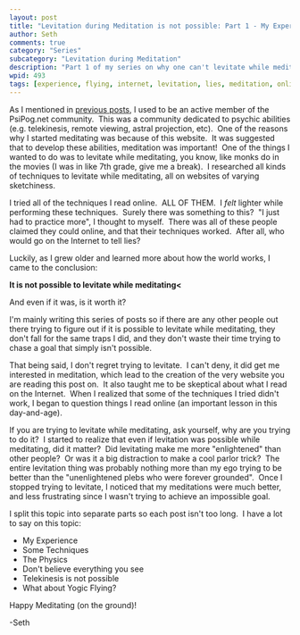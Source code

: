 ```yaml
---
layout: post
title: "Levitation during Meditation is not possible: Part 1 - My Experience"
author: Seth
comments: true
category: "Series"
subcategory: "Levitation during Meditation"
description: "Part 1 of my series on why one can't levitate while meditating."
wpid: 493
tags: [experience, flying, internet, levitation, lies, meditation, online, psipog, psychic, series, skeptic, telekinesis, yogic]
---
```


As I mentioned in [previous posts](/posts/about-meditation/meditation-techniques/motionless-meditation/), I used to be an active member of the PsiPog.net community.  This was a community dedicated to psychic abilities (e.g. telekinesis, remote viewing, astral projection, etc).  One of the reasons why I started meditating was because of this website.  It was suggested that to develop these abilities, meditation was important!  One of the things I wanted to do was to levitate while meditating, you know, like monks do in the movies (I was in like 7th grade, give me a break).  I researched all kinds of techniques to levitate while meditating, all on websites of varying sketchiness.

I tried all of the techniques I read online.  ALL OF THEM.  I *felt* lighter while performing these techniques.  Surely there was something to this?  "I just had to practice more", I thought to myself.  There was all of these people claimed they could online, and that their techniques worked.  After all, who would go on the Internet to tell lies?

Luckily, as I grew older and learned more about how the world works, I came to the conclusion:

**It is not possible to levitate while meditating<**

And even if it was, is it worth it?

<!--more-->

I'm mainly writing this series of posts so if there are any other people out there trying to figure out if it is possible to levitate while meditating, they don't fall for the same traps I did, and they don't waste their time trying to chase a goal that simply isn't possible.

That being said, I don't regret trying to levitate.  I can't deny, it did get me interested in meditation, which lead to the creation of the very website you are reading this post on.  It also taught me to be skeptical about what I read on the Internet.  When I realized that some of the techniques I tried didn't work, I began to question things I read online (an important lesson in this day-and-age).

If you are trying to levitate while meditating, ask yourself, why are you trying to do it?  I started to realize that even if levitation was possible while meditating, did it matter?  Did levitating make me more "enlightened" than other people?  Or was it a big distraction to make a cool parlor trick?  The entire levitation thing was probably nothing more than my ego trying to be better than the "unenlightened plebs who were forever grounded".  Once I stopped trying to levitate, I noticed that my meditations were much better, and less frustrating since I wasn't trying to achieve an impossible goal.

I split this topic into separate parts so each post isn't too long.  I have a lot to say on this topic:

* My Experience
* Some Techniques
* The Physics
* Don't believe everything you see
* Telekinesis is not possible
* What about Yogic Flying?

Happy Meditating (on the ground)!

-Seth
